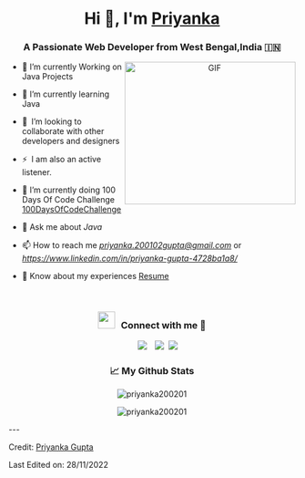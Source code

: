 <h1 align="center">Hi 👋, I'm <a href="https://github.com/priyanka200201" target="blank">
Priyanka</a></h1>
<h3 align="center">A Passionate Web Developer from West Bengal,India &#127470;&#127475</h3>





<a target="_blank" align="center">
  <img align="right" top="200" height="250" width="300" alt="GIF" src="https://media.giphy.com/media/SWoSkN6DxTszqIKEqv/giphy.gif">
</a>

- 🔭 I’m currently Working on Java Projects
- 🌱 I’m currently learning Java
- 👯 I’m looking to collaborate with other developers and designers 
- ⚡ I am also an active listener. 
- 🌱 I’m currently doing 100 Days Of Code Challenge <a href="https://github.com/priyanka200201/100DaysOfCoding" target="blank">100DaysOfCodeChallenge</a>


- 💬 Ask me about *Java*

- 📫 How to reach me *priyanka.200102gupta@gmail.com* or *https://www.linkedin.com/in/priyanka-gupta-4728ba1a8/*

- 📄 Know about my experiences <a href="" target="blank">Resume</a>
<br/>
<h3 align="center" > <img src="https://media.giphy.com/media/iY8CRBdQXODJSCERIr/giphy.gif" width="30" height="30" style="margin-right: 10px;">Connect with me 🤝 </h3>

<p align="center">

 <div align="center"  class="icons-social" style="margin-left: 10px;">
        <a style="margin-left: 10px;"  target="_blank" href="https://www.linkedin.com/in/priyanka-gupta-4728ba1a8/">
			<img src="https://img.icons8.com/doodle/40/000000/linkedin--v2.png"></a>
        <a style="margin-left: 10px;" target="_blank" href="https://github.com/priyanka200102">
		<img src="https://img.icons8.com/doodle/40/000000/github--v1.png"></a>
		<a style="margin-left: 5px;" target="_blank" href="">
					<img src="https://img.icons8.com/plasticine/0.5x/resume.png" ></a>
      </div>

</p>
<h3 align="center">📈 My Github Stats</h3>

<p align="center"> <img src="https://github-readme-stats.vercel.app/api?username=priyanka200201&show_icons=true&theme=gotham" alt="priyanka200201" />
<p align="center"><img align="center" src="https://github-readme-streak-stats.herokuapp.com/?user=priyanka200201" alt="priyanka200201" /></p>
---

Credit: [Priyanka Gupta](https://github.com/priyanka200201)

Last Edited on: 28/11/2022
